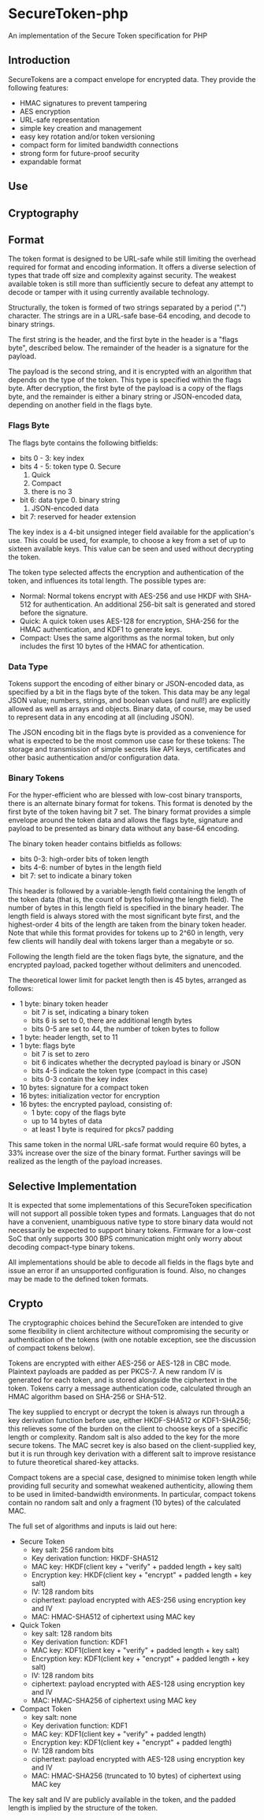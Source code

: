 # SecureToken-php

An implementation of the Secure Token specification for PHP

## Introduction

SecureTokens are a compact envelope for encrypted data. They provide the 
following features:

  - HMAC signatures to prevent tampering
  - AES encryption
  - URL-safe representation
  - simple key creation and management
  - easy key rotation and/or token versioning
  - compact form for limited bandwidth connections
  - strong form for future-proof security
  - expandable format

## Use






## Cryptography




## Format

The token format is designed to be URL-safe while still limiting the overhead
required for format and encoding information. It offers a diverse selection
of types that trade off size and complexity against security. The weakest
available token is still more than sufficiently secure to defeat any attempt
to decode or tamper with it using currently available technology.

Structurally, the token is formed of two strings separated by a period
(".") character. The strings are in a URL-safe base-64 encoding, and decode
to binary strings. 

The first string is the header, and the first byte in the header is a "flags
byte", described below. The remainder of the header is a signature for the
payload.

The payload is the second string, and it is encrypted with an algorithm that
depends on the type of the token. This type is specified within the flags 
byte. After decryption, the first byte of the payload is a copy of the flags
byte, and the remainder is either a binary string or JSON-encoded data, 
depending on another field in the flags byte.

### Flags Byte

The flags byte contains the following bitfields:

  - bits 0 - 3: key index
  - bits 4 - 5: token type
    0. Secure
    1. Quick
    2. Compact
    3. there is no 3
  - bit 6: data type
    0. binary string
    1. JSON-encoded data
  - bit 7: reserved for header extension

The key index is a 4-bit unsigned integer field available for the 
application's use. This could be used, for example, to choose a key from a 
set of up to sixteen available keys. This value can be seen and used without
decrypting the token.

The token type selected affects the encryption and authentication of the
token, and influences its total length. The possible types are:

  - Normal: Normal tokens encrypt with AES-256 and use HKDF with SHA-512 for
    authentication. An additional 256-bit salt is generated and stored
    before the signature.
  - Quick: A quick token uses AES-128 for encryption, SHA-256 for the HMAC
    authentication, and KDF1 to generate keys.
  - Compact: Uses the same algorithms as the normal token, but only 
    includes the first 10 bytes of the HMAC for athentication.

### Data Type

Tokens support the encoding of either binary or JSON-encoded data, as specified
by a bit in the flags byte of the token. This data may be any legal JSON value;
numbers, strings, and boolean values (and null!) are explicitly allowed as well
as arrays and objects. Binary data, of course, may be used to represent data in
any encoding at all (including JSON).

The JSON encoding bit in the flags byte is provided as a convenience for what
is expected to be the most common use case for these tokens: The storage and
transmission of simple secrets like API keys, certificates and other basic
authentication and/or configuration data.

### Binary Tokens

For the hyper-efficient who are blessed with low-cost binary transports, there
is an alternate binary format for tokens. This format is denoted by the first
byte of the token having bit 7 set. The binary format provides a simple envelope
around the token data and allows the flags byte, signature and payload to be 
presented as binary data without any base-64 encoding.

The binary token header contains bitfields as follows:

  - bits 0-3: high-order bits of token length
  - bits 4-6: number of bytes in the length field
  - bit 7: set to indicate a binary token

This header is followed by a variable-length field containing the length of the
token data (that is, the count of bytes following the length field). The 
number of bytes in this length field is specified in the binary header.
The length field is always stored with the most significant byte first, and the
highest-order 4 bits of the length are taken from the binary token header. Note
that while this format provides for tokens up to 2^60 in length, very few 
clients will handily deal with tokens larger than a megabyte or so.

Following the length field are the token flags byte, the signature, and the 
encrypted payload, packed together without delimiters and unencoded.

The theoretical lower limit for packet length then is 45 bytes, arranged as
follows:
  - 1 byte: binary token header
    - bit 7 is set, indicating a binary token
    - bits 6 is set to 0, there are additional length bytes
    - bits 0-5 are set to 44, the number of token bytes to follow
  - 1 byte: header length, set to 11
  - 1 byte: flags byte
    - bit 7 is set to zero
    - bit 6 indicates whether the decrypted payload is binary or JSON
    - bits 4-5 indicate the token type (compact in this case)
    - bits 0-3 contain the key index
  - 10 bytes: signature for a compact token
  - 16 bytes: initialization vector for encryption
  - 16 bytes: the encrypted payload, consisting of:
    - 1 byte: copy of the flags byte
    - up to 14 bytes of data
    - at least 1 byte is required for pkcs7 padding

This same token in the normal URL-safe format would require 60 bytes, a 33% 
increase over the size of the binary format. Further savings will be realized
as the length of the payload increases.

## Selective Implementation

It is expected that some implementations of this SecureToken specification will
not support all possible token types and formats. Languages that do not have a
convenient, unambiguous native type to store binary data would not necessarily
be expected to support binary tokens. Firmware for a low-cost SoC that only
supports 300 BPS communication might only worry about decoding compact-type 
binary tokens.

All implementations should be able to decode all fields in the flags byte and
issue an error if an unsupported configuration is found. Also, no changes
may be made to the defined token formats.

Crypto
------

The cryptographic choices behind the SecureToken are intended to give some
flexibility in client architecture without compromising the security or
authentication of the tokens (with one notable exception, see the discussion of
compact tokens below).

Tokens are encrypted with either AES-256 or AES-128 in CBC mode. Plaintext
payloads are padded as per PKCS-7. A new random IV is generated for each token,
and is stored alongside the ciphertext in the token. Tokens carry a message
authentication code, calculated through an HMAC algorithm based on SHA-256 or
SHA-512.

The key supplied to encrypt or decrypt the token is always run through a key
derivation function before use, either HKDF-SHA512 or KDF1-SHA256; this
relieves some of the burden on the client to choose keys of a specific length
or complexity. Random salt is also added to the key for the more secure tokens.
The MAC secret key is also based on the client-supplied key, but it is run
through key derivation with a different salt to improve resistance to future
theoretical shared-key attacks.

Compact tokens are a special case, designed to minimise token length while
providing full security and somewhat weakened authenticity, allowing them to
be used in limited-bandwidth environments. In particular, compact tokens contain
no random salt and only a fragment (10 bytes) of the calculated MAC.

The full set of algorithms and inputs is laid out here:

* Secure Token
    - key salt: 256 random bits
    - Key derivation function: HKDF-SHA512
    - MAC key: HKDF(client key + "verify" + padded length + key salt)
    - Encryption key: HKDF(client key + "encrypt" + padded length + key salt)
    - IV: 128 random bits
    - ciphertext: payload encrypted with AES-256 using encryption key and IV
    - MAC: HMAC-SHA512 of ciphertext using MAC key
* Quick Token
    - key salt: 128 random bits
    - Key derivation function: KDF1
    - MAC key: KDF1(client key + "verify" + padded length + key salt)
    - Encryption key: KDF1(client key + "encrypt" + padded length + key salt)
    - IV: 128 random bits
    - ciphertext: payload encrypted with AES-128 using encryption key and IV
    - MAC: HMAC-SHA256 of ciphertext using MAC key
* Compact Token
    - key salt: none
    - Key derivation function: KDF1
    - MAC key: KDF1(client key + "verify" + padded length)
    - Encryption key: KDF1(client key + "encrypt" + padded length)
    - IV: 128 random bits
    - ciphertext: payload encrypted with AES-128 using encryption key and IV
    - MAC: HMAC-SHA256 (truncated to 10 bytes) of ciphertext using MAC key

The key salt and IV are publicly available in the token, and the padded length
is implied by the structure of the token.
